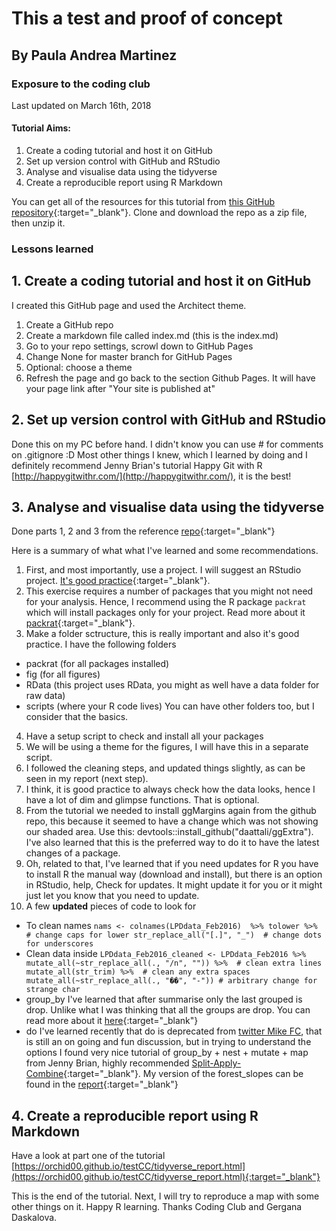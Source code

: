 # This a test and proof of concept
## By Paula Andrea Martinez

### Exposure to the coding club

Last updated on March 16th, 2018

#### Tutorial Aims:

1. Create a coding tutorial and host it on GitHub
2. Set up version control with GitHub and RStudio 
3. Analyse and visualise data using the tidyverse 
4. Create a reproducible report using R Markdown 

You can get all of the resources for this tutorial from [this GitHub repository](https://ourcodingclub.github.io/2018/03/06/tidyverse.html){:target="_blank"}. Clone and download the repo as a zip file, then unzip it.

### Lessons learned

## 1. Create a coding tutorial and host it on GitHub

I created this GitHub page and used the Architect theme. 

1. Create a GitHub repo
2. Create a markdown file called index.md (this is the index.md)
3. Go to your repo settings, scrowl down to GitHub Pages 
4. Change None for master branch for GitHub Pages
5. Optional: choose a theme
6. Refresh the page and go back to the section Github Pages. It will have your page link after "Your site is published at"

## 2. Set up version control with GitHub and RStudio 

Done this on my PC before hand.
I didn't know you can use # for comments on .gitignore :D
Most other things I knew, which I learned by doing and I definitely recommend Jenny Brian's tutorial Happy Git with R
[http://happygitwithr.com/](http://happygitwithr.com/), it is the best!

## 3. Analyse and visualise data using the tidyverse

Done parts 1, 2 and 3 from the reference [repo](https://ourcodingclub.github.io/2018/03/06/tidyverse.html){:target="_blank"}

Here is a summary of what what I've learned and some recommendations.

1. First, and most importantly, use a project. I will suggest an RStudio project. [It's good practice](https://www.tidyverse.org/articles/2017/12/workflow-vs-script/){:target="_blank"}.
2. This exercise requires a number of packages that you might not need for your analysis. Hence, I recommend using the R package `packrat` which will install packages only for your project. Read more about it [packrat](https://rstudio.github.io/packrat/){:target="_blank"}.
3. Make a folder sctructure, this is really important and also it's good practice. I have the following folders
  * packrat (for all packages installed)
  * fig (for all figures)
  * RData (this project uses RData, you might as well have a data folder for raw data)
  * scripts (where your R code lives)
You can have other folders too, but I consider that the basics.
4. Have a setup script to check and install all your packages 
5. We will be using a theme for the figures, I will have this in a separate script.
6. I followed the cleaning steps, and updated things slightly, as can be seen in my report (next step).
7. I think, it is good practice to always check how the data looks, hence I have a lot of dim and glimpse functions. That is optional.
8. From the tutorial we needed to install ggMargins again from the github repo, this because it seemed to have a change which was not showing our shaded area. Use this: devtools::install_github("daattali/ggExtra"). I've also learned that this is the preferred way to do it to have the latest changes of a package.
9. Oh, related to that, I've learned that if you need updates for R you have to install R the manual way (download and install), but there is an option in RStudio, help, Check for updates. It might update it for you or it might just let you know that you need to update.
10. A few **updated** pieces of code to look for
  * To clean names
  `nams <-
  colnames(LPDdata_Feb2016)  %>%
  tolower %>%  # change caps for lower
  str_replace_all("[.]", "_")  # change dots for underscores
  `
  * Clean data inside
  `LPDdata_Feb2016_cleaned <- LPDdata_Feb2016 %>%
  mutate_all(~str_replace_all(., "/n", "")) %>%  # clean extra lines
  mutate_all(str_trim) %>%  # clean any extra spaces
  mutate_all(~str_replace_all(., "��", "-")) # arbitrary change for strange char
  `
  * group_by
  I've learned that after summarise only the last grouped is drop. Unlike what I was thinking that all the groups are drop. You can read more about it [here](https://github.com/tidyverse/dplyr/issues/2963){:target="_blank"}
  * do
  I've learned recently that do is deprecated from [twitter Mike FC](https://twitter.com/coolbutuseless/status/969853912990720005), that is still an on going and fun discussion, but in trying to understand the options I found very nice tutorial of group_by + nest + mutate + map from Jenny Brian, highly recommended [Split-Apply-Combine](http://stat545.com/block024_group-nest-split-map.html){:target="_blank"}. My version of the forest_slopes can be found in the [report](https://orchid00.github.io/testCC/tidyverse_report.html){:target="_blank"}
  

## 4. Create a reproducible report using R Markdown 

Have a look at part one of the tutorial [https://orchid00.github.io/testCC/tidyverse_report.html](https://orchid00.github.io/testCC/tidyverse_report.html){:target="_blank"}

This is the end of the tutorial. 
Next, I will try to reproduce a map with some other things on it.
Happy R learning. 
Thanks Coding Club and Gergana Daskalova.

